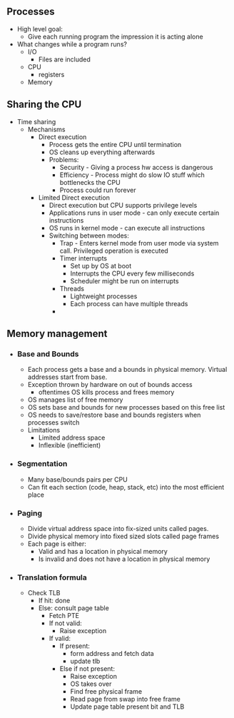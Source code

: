 ## Processes
- High level goal:
  - Give each running program the impression it is acting alone
- What changes while a program runs?
  - I/O
    - Files are included
  - CPU
    - registers
  - Memory

## Sharing the CPU
- Time sharing
  - Mechanisms
    - Direct execution
      - Process gets the entire CPU until termination
      - OS cleans up everything afterwards
      - Problems:
        - Security - Giving a process hw access is dangerous
        - Efficiency - Process might do slow IO stuff which bottlenecks the CPU
        - Process could run forever
    - Limited Direct execution
      - Direct execution but CPU supports privilege levels
      - Applications runs in user mode - can only execute certain instructions
      - OS runs in kernel mode - can execute all instructions
      - Switching between modes:
        - Trap - Enters kernel mode from user mode via system call. Privileged operation is executed
        - Timer interrupts
          - Set up by OS at boot
          - Interrupts the CPU every few milliseconds
          - Scheduler might be run on interrupts
        - Threads
          - Lightweight processes
          - Each process can have multiple threads
        - 
## Memory management
- ### Base and Bounds
  - Each process gets a base and a bounds in physical memory. Virtual addresses start from base.
  - Exception thrown by hardware on out of bounds access
    - oftentimes OS kills process and frees memory
  - OS manages list of free memory
  - OS sets base and bounds for new processes based on this free list
  - OS needs to save/restore base and bounds registers when processes switch
  - Limitations
    - Limited address space
    - Inflexible (inefficient)
- ### Segmentation 
  - Many base/bounds pairs per CPU
  - Can fit each section (code, heap, stack, etc) into the most efficient place
- ### Paging
  - Divide virtual address space into fix-sized units called pages.
  - Divide physical memory into fixed sized slots called page frames
  - Each page is either:
    - Valid and has a location in physical memory
    - Is invalid and does not have a location in physical memory
- ### Translation formula
  - Check TLB
     - If hit: done
     - Else: consult page table
       - Fetch PTE
       - If not valid:
         - Raise exception
       - If valid:
         - If present:
           - form address and fetch data
           - update tlb
         - Else if not present:
           - Raise exception
           - OS takes over
           - Find free physical frame
           - Read page from swap into free frame
           - Update page table present bit and TLB